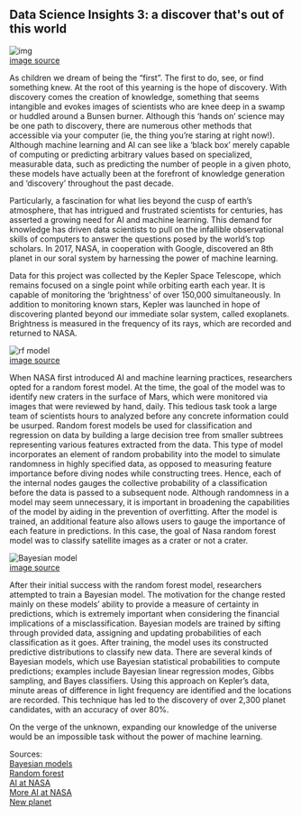 ## Data Science Insights 3: a discover that's out of this world<br/>

![img](https://aeraposo.github.io/Data-440-Raposo/planet.jpg)<br/>
[image source](https://www.nytimes.com/2017/12/14/science/eight-planets-star-system.html) <br/>

As children we dream of being the “first”. The first to do, see, or find something knew. At the root of this yearning is the hope of discovery. With discovery comes the creation of knowledge, something that seems intangible and evokes images of scientists who are knee deep in a swamp or huddled around a Bunsen burner. Although this ‘hands on’ science may be one path to discovery, there are numerous other methods that accessible via your computer (ie, the thing you’re staring at right now!). Although machine learning and AI can see like a ‘black box’ merely capable of computing or predicting arbitrary values based on specialized, measurable data, such as predicting the number of people in a given photo, these models have actually been at the forefront of knowledge generation and ‘discovery’ throughout the past decade.<br/>

Particularly, a fascination for what lies beyond the cusp of earth’s atmosphere, that has intrigued and frustrated scientists for centuries, has asserted a growing need for AI and machine learning. This demand for knowledge has driven data scientists to pull on the infallible observational skills of computers to answer the questions posed by the world’s top scholars. In 2017, NASA, in cooperation with Google, discovered an 8th planet in our soral system by harnessing the power of machine learning.<br/>

Data for this project was collected by the Kepler Space Telescope, which remains focused on a single point while orbiting earth each year. It is capable of monitoring the ‘brightness’ of over 150,000 simultaneously. In addition to monitoring known stars, Kepler was launched in hope of discovering planted beyond our immediate solar system, called exoplanets. Brightness is measured in the frequency of its rays, which are recorded and returned to NASA.<br/>

![rf model](https://aeraposo.github.io/Data-440-Raposo/rf_tree.png)<br/>
[image source](https://www.researchgate.net/figure/Architecture-of-the-random-forest-model_fig1_301638643)<br/>

When NASA first introduced AI and machine learning practices, researchers opted for a random forest model. At the time, the goal of the model was to identify new craters in the surface of Mars, which were monitored via images that were reviewed by hand, daily. This tedious task took a large team of scientists hours to analyzed before any concrete information could be usurped. Random forest models be used for classification and regression on data by building a large decision tree from smaller subtrees representing various features extracted from the data. This type of model incorporates an element of random probability into the model to simulate randomness in highly specified data, as opposed to measuring feature importance before diving nodes while constructing trees. Hence, each of the internal nodes gauges the collective probability of a classification before the data is passed to a subsequent node. Although randomness in a model may seem unnecessary, it is important in broadening the capabilities of the model by aiding in the prevention of overfitting. After the model is trained, an additional feature also allows users to gauge the importance of each feature in predictions. In this case, the goal of Nasa random forest model was to classify satellite images as a crater or not a crater.<br/>

![Bayesian model](https://aeraposo.github.io/Data-440-Raposo/bay_img.png)<br/>
[image source](https://www.researchgate.net/figure/Schematic-of-the-components-of-the-Bayesian-model-and-how-they-interact-when-making_fig3_260684458)<br/>

After their initial success with the random forest model, researchers attempted to train a Bayesian model. The motivation for the change rested mainly on these models’ ability to provide a measure of certainty in predictions, which is extremely important when considering the financial implications of a misclassification. Bayesian models are trained by sifting through provided data, assigning and updating probabilities of each classification as it goes. After training, the model uses its constructed predictive distributions to classify new data. There are several kinds of Bayesian models, which use Bayesian statistical probabilities to compute predictions; examples include Bayesian linear regression modes, Gibbs sampling, and Bayes classifiers. Using this approach on Kepler’s data, minute areas of difference in light frequency are identified and the locations are recorded. This technique has led to the discovery of over 2,300 planet candidates, with an accuracy of over 80%.<br/>

On the verge of the unknown, expanding our knowledge of the universe would be an impossible task without the power of machine learning.<br/>

Sources:<br/>
[Bayesian models](http://www.columbia.edu/~jwp2128/Teaching/E6720/BayesianModelsMachineLearning2016.pdf)<br/>
[Random forest](https://builtin.com/data-science/random-forest-algorithm#how)<br/>
[AI at NASA](https://www.nasa.gov/feature/goddard/2019/nasa-takes-a-cue-from-silicon-valley-to-hatch-artificial-intelligence-technologies)<br/>
[More AI at NASA](https://www.jpl.nasa.gov/news/news.php?feature=7756)<br/>
[New planet](https://www.nasa.gov/press-release/artificial-intelligence-nasa-data-used-to-discover-eighth-planet-circling-distant-star)
